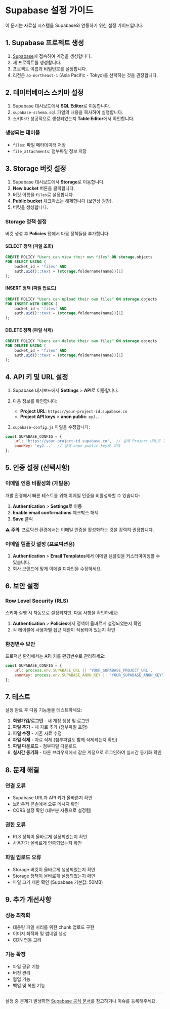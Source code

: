 # Supabase 설정 가이드

이 문서는 자료실 시스템을 Supabase와 연동하기 위한 설정 가이드입니다.

## 1. Supabase 프로젝트 생성

1. [Supabase](https://supabase.com)에 접속하여 계정을 생성합니다.
2. 새 프로젝트를 생성합니다.
3. 프로젝트 이름과 비밀번호를 설정합니다.
4. 리전은 `ap-northeast-1` (Asia Pacific - Tokyo)를 선택하는 것을 권장합니다.

## 2. 데이터베이스 스키마 설정

1. Supabase 대시보드에서 **SQL Editor**로 이동합니다.
2. `supabase-schema.sql` 파일의 내용을 복사하여 실행합니다.
3. 스키마가 성공적으로 생성되었는지 **Table Editor**에서 확인합니다.

### 생성되는 테이블
- `files`: 파일 메타데이터 저장
- `file_attachments`: 첨부파일 정보 저장

## 3. Storage 버킷 설정

1. Supabase 대시보드에서 **Storage**로 이동합니다.
2. **New bucket** 버튼을 클릭합니다.
3. 버킷 이름을 `files`로 설정합니다.
4. **Public bucket** 체크박스는 해제합니다 (보안상 권장).
5. 버킷을 생성합니다.

### Storage 정책 설정
버킷 생성 후 **Policies** 탭에서 다음 정책들을 추가합니다:

#### SELECT 정책 (파일 조회)
```sql
CREATE POLICY "Users can view their own files" ON storage.objects 
FOR SELECT USING (
    bucket_id = 'files' AND 
    auth.uid()::text = (storage.foldername(name))[1]
);
```

#### INSERT 정책 (파일 업로드)
```sql
CREATE POLICY "Users can upload their own files" ON storage.objects 
FOR INSERT WITH CHECK (
    bucket_id = 'files' AND 
    auth.uid()::text = (storage.foldername(name))[1]
);
```

#### DELETE 정책 (파일 삭제)
```sql
CREATE POLICY "Users can delete their own files" ON storage.objects 
FOR DELETE USING (
    bucket_id = 'files' AND 
    auth.uid()::text = (storage.foldername(name))[1]
);
```

## 4. API 키 및 URL 설정

1. Supabase 대시보드에서 **Settings** > **API**로 이동합니다.
2. 다음 정보를 확인합니다:
   - **Project URL**: `https://your-project-id.supabase.co`
   - **Project API keys** > **anon public**: `eyJ...`

3. `supabase-config.js` 파일을 수정합니다:
```javascript
const SUPABASE_CONFIG = {
    url: 'https://your-project-id.supabase.co',  // 실제 Project URL로 교체
    anonKey: 'eyJ...'  // 실제 anon public key로 교체
};
```

## 5. 인증 설정 (선택사항)

### 이메일 인증 비활성화 (개발용)
개발 환경에서 빠른 테스트를 위해 이메일 인증을 비활성화할 수 있습니다:

1. **Authentication** > **Settings**로 이동
2. **Enable email confirmations** 체크박스 해제
3. **Save** 클릭

⚠️ **주의**: 프로덕션 환경에서는 이메일 인증을 활성화하는 것을 강력히 권장합니다.

### 이메일 템플릿 설정 (프로덕션용)
1. **Authentication** > **Email Templates**에서 이메일 템플릿을 커스터마이징할 수 있습니다.
2. 회사 브랜드에 맞게 이메일 디자인을 수정하세요.

## 6. 보안 설정

### Row Level Security (RLS)
스키마 실행 시 자동으로 설정되지만, 다음 사항을 확인하세요:

1. **Authentication** > **Policies**에서 정책이 올바르게 설정되었는지 확인
2. 각 테이블에 사용자별 접근 제한이 적용되어 있는지 확인

### 환경변수 보안
프로덕션 환경에서는 API 키를 환경변수로 관리하세요:

```javascript
const SUPABASE_CONFIG = {
    url: process.env.SUPABASE_URL || 'YOUR_SUPABASE_PROJECT_URL',
    anonKey: process.env.SUPABASE_ANON_KEY || 'YOUR_SUPABASE_ANON_KEY'
};
```

## 7. 테스트

설정 완료 후 다음 기능들을 테스트하세요:

1. **회원가입/로그인** - 새 계정 생성 및 로그인
2. **파일 추가** - 새 자료 추가 (첨부파일 포함)
3. **파일 수정** - 기존 자료 수정
4. **파일 삭제** - 자료 삭제 (첨부파일도 함께 삭제되는지 확인)
5. **파일 다운로드** - 첨부파일 다운로드
6. **실시간 동기화** - 다른 브라우저에서 같은 계정으로 로그인하여 실시간 동기화 확인

## 8. 문제 해결

### 연결 오류
- Supabase URL과 API 키가 올바른지 확인
- 브라우저 콘솔에서 오류 메시지 확인
- CORS 설정 확인 (대부분 자동으로 설정됨)

### 권한 오류
- RLS 정책이 올바르게 설정되었는지 확인
- 사용자가 올바르게 인증되었는지 확인

### 파일 업로드 오류
- Storage 버킷이 올바르게 생성되었는지 확인
- Storage 정책이 올바르게 설정되었는지 확인
- 파일 크기 제한 확인 (Supabase 기본값: 50MB)

## 9. 추가 개선사항

### 성능 최적화
- 대용량 파일 처리를 위한 chunk 업로드 구현
- 이미지 최적화 및 썸네일 생성
- CDN 연동 고려

### 기능 확장
- 파일 공유 기능
- 버전 관리
- 협업 기능
- 백업 및 복원 기능

---

설정 중 문제가 발생하면 [Supabase 공식 문서](https://supabase.com/docs)를 참고하거나 이슈를 등록해주세요.